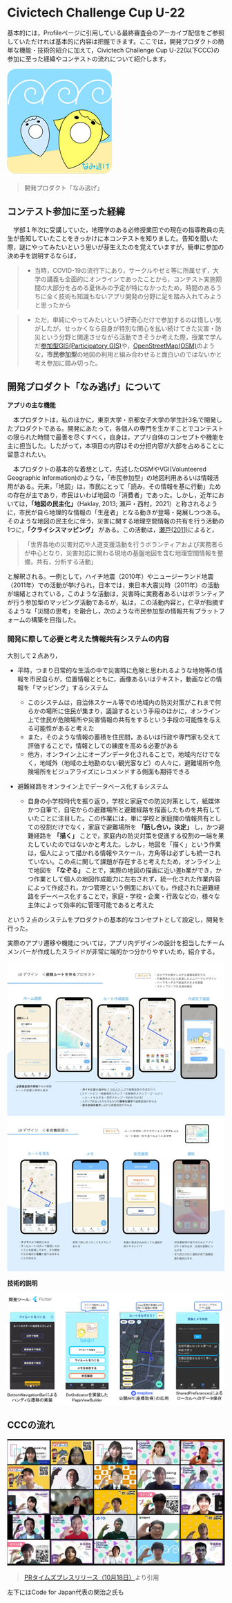 # Civictech Challenge Cup U-22

基本的には，Profileページに引用している最終審査会のアーカイブ配信をご参照していただければ基本的に内容は把握できます。ここでは，開発プロダクトの簡単な機能・技術的紹介に加えて，Civictech Challenge Cup U-22(以下CCC)の参加に至った経緯やコンテストの流れについて紹介します。

![naminige_home](../figure/fig_naminige_home.png)
>開発プロダクト「なみ逃げ」

## コンテスト参加に至った経緯
 　学部１年次に受講していた，地理学のある必修授業回での現在の指導教員の先生が告知していたことをきっかけに本コンテストを知りました。告知を聞いた際，謎にやってみたいという思いが芽生えたのを覚えていますが，簡単に参加の決め手を説明するならば，

>- 当時，COVID-19の流行下にあり，サークルやゼミ等に所属せず，大学の講義も全面的にオンラインであったことから，コンテスト実施期間の大部分を占める夏休みの予定が特になかったため，時間のあるうちに全く技術も知識もないアプリ開発の分野に足を踏み入れてみようと思ったから

>- ただ，単純にやってみたいという好奇心だけで参加するのは惜しい気がしたが，せっかくなら自身が特別な関心を払い続けてきた災害・防災という分野と関連させながら活動できそうか考えた際，授業で学んだ[参加型GIS(Participatory GIS)](https://www.jstage.jst.go.jp/article/thagis/18/2/18_139/_pdf/-char/ja)や，[OpenStreetMap(OSM)](https://www.openstreetmap.org/#map=4/35.59/134.38)のような，**市民参加型**の地図の利用と組み合わせると面白いのではないかと考え参加に踏み切った。
　
## 開発プロダクト「なみ逃げ」について

**アプリの主な機能**

　本プロダクトは，私のほかに，東京大学・京都女子大学の学生計3名で開発したプロダクトである。開発にあたって，各個人の専門を生かすことでコンテストの限られた時間で最善を尽くすべく，自身は，アプリ自体のコンセプトや機能を主に担当した。したがって，本項目の内容はその分担内容が大部を占めることに留意されたい。

　本プロダクトの基本的な着想として，先述したOSMやVGI(Volunteered Geographic Information)のような，「市民参加型」の地図利用あるいは情報活用がある。元来，「地図」は，市民にとって「読み，その情報を基に行動」ための存在が主であり，市民はいわば地図の「消費者」であった。しかし，近年においては，**「地図の民主化」**（Haklay, 2013; 瀬戸・西村，2021）と称されるように，市民が自ら地理的な情報の「生産者」となる動きが登場・発展しつつある。そのような地図の民主化に伴う，災害に関する地理空間情報の共有を行う活動の1つに，**「クライシスマッピング」** がある。この活動は，[瀬戸(2011)](https://www.gisa-japan.org/content/files/conferences/proceedings/2011cd/papers/B-2-4.pdf)によると，
>「世界各地の災害対応や人道支援活動を行うボランティアおよび実務者らが中心となり，災害対応に関わる現地の基盤地図を含む地理空間情報を整備，共有，分析する活動」

と解釈される。一例として，ハイチ地震（2010年）やニュージーランド地震（2011年）での活動が挙げられ，日本では，東日本大震災時（2011年）の活動が端緒とされている，このような活動は，災害時に実務者あるいはボランティアが行う参加型のマッピング活動であるが，私は，この活動内容と，仁平が指摘するような「災間の思考」を融合し，次のような市民参加型の情報共有プラットフォームの構築を目指した。

### 開発に際して必要と考えた情報共有システムの内容

大別して２点あり，

- 平時，つまり日常的な生活の中で災害時に危険と思われるような地物等の情報を市民自らが，位置情報とともに，画像あるいはテキスト，動画などの情報を「マッピング」するシステム
  - このシステムは，自治体スケール等での地域内の防災対策がこれまで何らかの場所に住民が集まり，議論するという手段のほかに，オンライン上で住民が危険場所や災害情報の共有をするという手段の可能性を与える可能性があると考えた
  - また，そのような情報の蓄積を住民間，あるいは行政や専門家も交えて評価することで，情報としての練度を高める必要がある
  - 他方，オンライン上にオープンデータ化されることで，地域内だけでなく，地域外（地域の土地勘のない観光客など）の人々に，避難場所や危険場所をビジュアライズにレコメンドする側面も期待できる

- 避難経路をオンライン上でデータベース化するシステム
  - 自身の小学校時代を振り返り，学校と家庭での防災対策として，紙媒体かつ自筆で，自宅からの避難場所と避難経路を描画したものを共有していたことに注目した。この作業には，単に学校と家庭間の情報共有としての役割だけでなく，家庭で避難場所を **「話し合い，決定」** し，かつ避難経路を **「描く」** ことで，家庭内の防災対策を促進する役割の一端を果たしていたのではないかと考えた。しかし，地図を「描く」という作業は，個人によって描かれる情報やスケール，方角等は必ずしも統一されていない。この点に関して課題が存在すると考えたため，オンライン上で地図を  **「なぞる」** ことで，実際の地図の描画に近い差b業ができ，かつ作業として個人の地図作成能力に左右されず，統一化された作業内容によって作成され，かつ管理という側面においても，作成された避難経路をデーベース化することで，家庭・学校・企業・行政などの，様々な主体によって効率的に管理可能であると考えた

という２点のシステムをプロダクトの基本的なコンセプトとして設定し，開発を行った。

実際のアプリ遷移や機能については，アプリ内デザインの設計を担当したチームメンバーが作成したスライドが非常に端的かつ分かりやすいため，紹介する。

![写真１](../figure/fig_naminige_intro_1.jpg)
![写真２](../figure/fig_naminige_intro_2.jpg)

**技術的説明**

![写真３](../figure/fig_naminige_tech_1.png)

## CCCの流れ

![最終審査会集合写真](../figure/fig_CCC_final.png)
>[PRタイムズプレスリリース（10月18日）](https://prtimes.jp/main/html/rd/p/000000039.000039198.html)より引用

左下にはCode for Japan代表の関治之氏も
